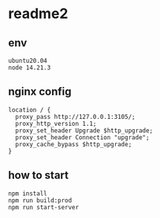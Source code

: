 # readme2

## env

```text
ubuntu20.04
node 14.21.3
```

## nginx config

```shell
location / {
  proxy_pass http://127.0.0.1:3105/;
  proxy_http_version 1.1;
  proxy_set_header Upgrade $http_upgrade;
  proxy_set_header Connection "upgrade";
  proxy_cache_bypass $http_upgrade;
}
```
## how to start

```shell
npm install
npm run build:prod
npm run start-server
```
